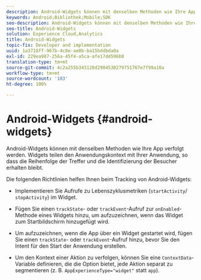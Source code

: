 ```yaml
---
description: Android-Widgets können mit denselben Methoden wie Ihre App verfolgt werden. Widgets teilen den Anwendungskontext mit Ihrer Anwendung, so dass die Reihenfolge der Treffer und die Identifizierung der Besucher erhalten bleibt.
keywords: Android;Bibliothek;Mobile;SDK
seo-description: Android-Widgets können mit denselben Methoden wie Ihre App verfolgt werden. Widgets teilen den Anwendungskontext mit Ihrer Anwendung, so dass die Reihenfolge der Treffer und die Identifizierung der Besucher erhalten bleibt.
seo-title: Android-Widgets
solution: Experience Cloud,Analytics
title: Android-Widgets
topic-fix: Developer and implementation
uuid: 1a3718ff-967b-4c8e-ae0b-ba15bddbda0a
exl-id: 229ea987-256a-45f4-a5ca-afe17dd596b8
translation-type: tm+mt
source-git-commit: 4c2a255b343128d2904530279751767e7f99a10a
workflow-type: tm+mt
source-wordcount: '183'
ht-degree: 100%

---
```


# Android-Widgets {#android-widgets}

Android-Widgets können mit denselben Methoden wie Ihre App verfolgt werden. Widgets teilen den Anwendungskontext mit Ihrer Anwendung, so dass die Reihenfolge der Treffer und die Identifizierung der Besucher erhalten bleibt.

Die folgenden Richtlinien helfen Ihnen beim Tracking von Android-Widgets:

* Implementieren Sie Aufrufe zu Lebenszyklusmetriken (`startActivity`/ `stopActivity`) im Widget.

* Fügen Sie einen `trackState`- oder `trackEvent`-Aufruf zur `onEnabled`-Methode eines Widgets hinzu, um aufzuzeichnen, wenn das Widget zum Startbildschirm hinzugefügt wird.

* Um aufzuzeichnen, wenn die App über ein Widget gestartet wird, fügen Sie einen `trackState`- oder `trackEvent`-Aufruf hinzu, bevor Sie den Intent für den Start der Anwendung erstellen.

* Um den Kontext einer Aktion zu verfolgen, können Sie eine `ContextData`-Variable definieren, die die Option bietet, jede Aktion separat zu segmentieren (z. B. `AppExperienceType="widget"` statt `app`).

